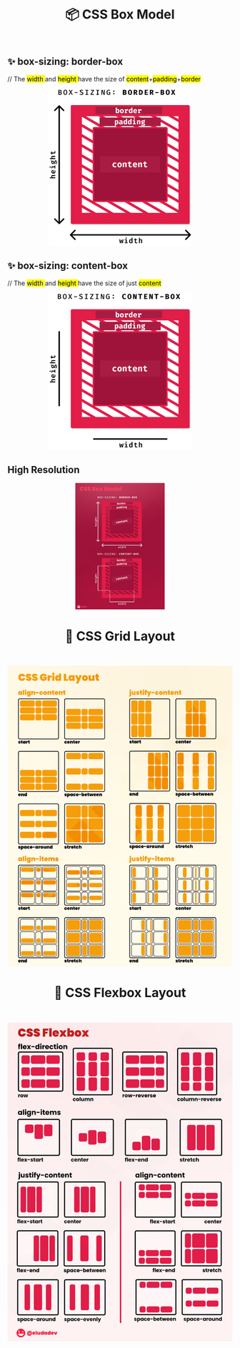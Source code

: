 <h1 align="center"> 📦 CSS Box Model </h1>

<br>

## ✨ box-sizing: border-box
// The <mark> width </mark> and <mark> height </mark> have the size of <mark>content</mark>+<mark>padding</mark>+<mark>border</mark>
 
<p align="center">
  <img alt="Projeto Cápsula do tempo" src="./assets/css_box_model_1.png">
</p>

## ✨ box-sizing: content-box
// The <mark> width </mark> and <mark> height </mark> have the size of just <mark> content </mark>
 
<p align="center">
  <img alt="Projeto Cápsula do tempo" src="./assets/css_box_model_2.png">
</p>

## High Resolution
<p align="center">
  <img alt="Projeto Cápsula do tempo" src="./assets/css_box_model.png">
</p>

<h1 align="center"> 🍱 CSS Grid Layout </h1>

<br>

<p align="center">
  <img alt="Projeto Cápsula do tempo" src="./assets/css_grid_layout.png">


<h1 align="center"> 🎲 CSS Flexbox Layout </h1>

<br>

<p align="center">
  <img alt="Projeto Cápsula do tempo" src="./assets/css_flexbox.png">